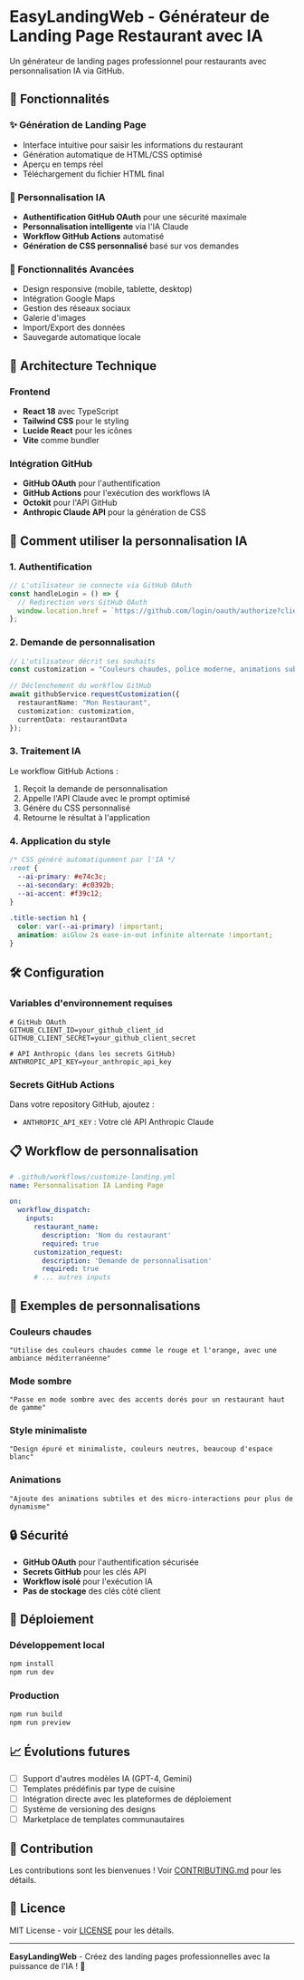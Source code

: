 # EasyLandingWeb - Générateur de Landing Page Restaurant avec IA

Un générateur de landing pages professionnel pour restaurants avec personnalisation IA via GitHub.

## 🚀 Fonctionnalités

### ✨ Génération de Landing Page
- Interface intuitive pour saisir les informations du restaurant
- Génération automatique de HTML/CSS optimisé
- Aperçu en temps réel
- Téléchargement du fichier HTML final

### 🎨 Personnalisation IA
- **Authentification GitHub OAuth** pour une sécurité maximale
- **Personnalisation intelligente** via l'IA Claude
- **Workflow GitHub Actions** automatisé
- **Génération de CSS personnalisé** basé sur vos demandes

### 📱 Fonctionnalités Avancées
- Design responsive (mobile, tablette, desktop)
- Intégration Google Maps
- Gestion des réseaux sociaux
- Galerie d'images
- Import/Export des données
- Sauvegarde automatique locale

## 🔧 Architecture Technique

### Frontend
- **React 18** avec TypeScript
- **Tailwind CSS** pour le styling
- **Lucide React** pour les icônes
- **Vite** comme bundler

### Intégration GitHub
- **GitHub OAuth** pour l'authentification
- **GitHub Actions** pour l'exécution des workflows IA
- **Octokit** pour l'API GitHub
- **Anthropic Claude API** pour la génération de CSS

## 🎯 Comment utiliser la personnalisation IA

### 1. Authentification
```typescript
// L'utilisateur se connecte via GitHub OAuth
const handleLogin = () => {
  // Redirection vers GitHub OAuth
  window.location.href = `https://github.com/login/oauth/authorize?client_id=${clientId}&...`;
};
```

### 2. Demande de personnalisation
```typescript
// L'utilisateur décrit ses souhaits
const customization = "Couleurs chaudes, police moderne, animations subtiles";

// Déclenchement du workflow GitHub
await githubService.requestCustomization({
  restaurantName: "Mon Restaurant",
  customization: customization,
  currentData: restaurantData
});
```

### 3. Traitement IA
Le workflow GitHub Actions :
1. Reçoit la demande de personnalisation
2. Appelle l'API Claude avec le prompt optimisé
3. Génère du CSS personnalisé
4. Retourne le résultat à l'application

### 4. Application du style
```css
/* CSS généré automatiquement par l'IA */
:root {
  --ai-primary: #e74c3c;
  --ai-secondary: #c0392b;
  --ai-accent: #f39c12;
}

.title-section h1 {
  color: var(--ai-primary) !important;
  animation: aiGlow 2s ease-in-out infinite alternate !important;
}
```

## 🛠️ Configuration

### Variables d'environnement requises
```env
# GitHub OAuth
GITHUB_CLIENT_ID=your_github_client_id
GITHUB_CLIENT_SECRET=your_github_client_secret

# API Anthropic (dans les secrets GitHub)
ANTHROPIC_API_KEY=your_anthropic_api_key
```

### Secrets GitHub Actions
Dans votre repository GitHub, ajoutez :
- `ANTHROPIC_API_KEY` : Votre clé API Anthropic Claude

## 📋 Workflow de personnalisation

```yaml
# .github/workflows/customize-landing.yml
name: Personnalisation IA Landing Page

on:
  workflow_dispatch:
    inputs:
      restaurant_name:
        description: 'Nom du restaurant'
        required: true
      customization_request:
        description: 'Demande de personnalisation'
        required: true
      # ... autres inputs
```

## 🎨 Exemples de personnalisations

### Couleurs chaudes
```
"Utilise des couleurs chaudes comme le rouge et l'orange, avec une ambiance méditerranéenne"
```

### Mode sombre
```
"Passe en mode sombre avec des accents dorés pour un restaurant haut de gamme"
```

### Style minimaliste
```
"Design épuré et minimaliste, couleurs neutres, beaucoup d'espace blanc"
```

### Animations
```
"Ajoute des animations subtiles et des micro-interactions pour plus de dynamisme"
```

## 🔒 Sécurité

- **GitHub OAuth** pour l'authentification sécurisée
- **Secrets GitHub** pour les clés API
- **Workflow isolé** pour l'exécution IA
- **Pas de stockage** des clés côté client

## 🚀 Déploiement

### Développement local
```bash
npm install
npm run dev
```

### Production
```bash
npm run build
npm run preview
```

## 📈 Évolutions futures

- [ ] Support d'autres modèles IA (GPT-4, Gemini)
- [ ] Templates prédéfinis par type de cuisine
- [ ] Intégration directe avec les plateformes de déploiement
- [ ] Système de versioning des designs
- [ ] Marketplace de templates communautaires

## 🤝 Contribution

Les contributions sont les bienvenues ! Voir [CONTRIBUTING.md](CONTRIBUTING.md) pour les détails.

## 📄 Licence

MIT License - voir [LICENSE](LICENSE) pour les détails.

---

**EasyLandingWeb** - Créez des landing pages professionnelles avec la puissance de l'IA ! 🚀